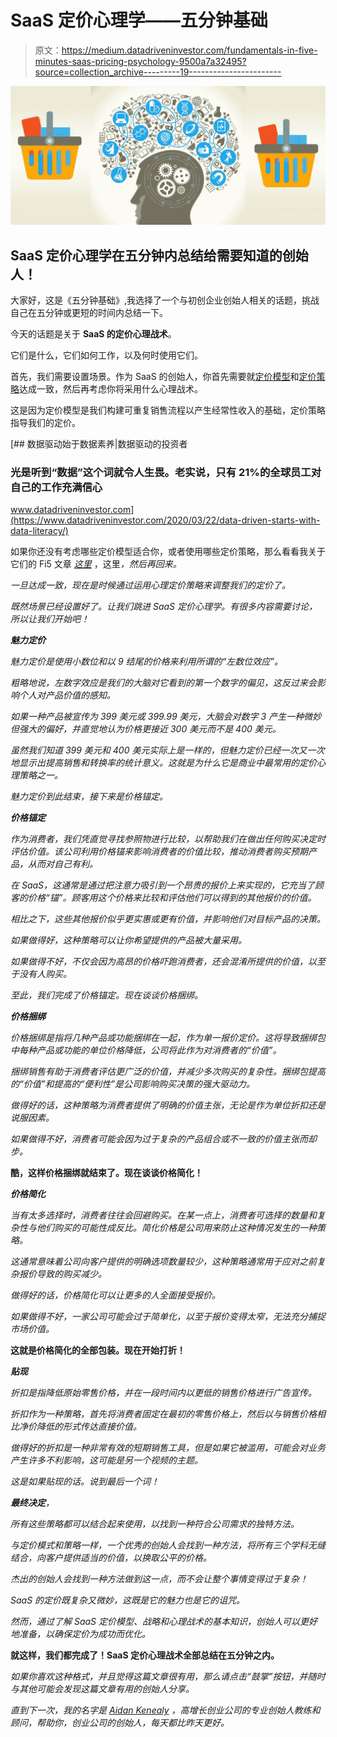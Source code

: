 # SaaS 定价心理学——五分钟基础

> 原文：<https://medium.datadriveninvestor.com/fundamentals-in-five-minutes-saas-pricing-psychology-9500a7a32495?source=collection_archive---------19----------------------->

![](img/ca475a7d78ed0fc5d52be46e1332c0be.png)

## SaaS 定价心理学在五分钟内总结给需要知道的创始人！

大家好，这是《五分钟基础》,我选择了一个与初创企业创始人相关的话题，挑战自己在五分钟或更短的时间内总结一下。

今天的话题是关于 **SaaS 的定价心理战术**。

它们是什么，它们如何工作，以及何时使用它们。

首先，我们需要设置场景。作为 SaaS 的创始人，你首先需要就[定价模型](https://medium.com/datadriveninvestor/fundamentals-in-five-minutes-saas-pricing-models-3e6aced2aff1)和[定价策略](https://medium.com/swlh/fundamentals-in-five-minutes-saas-pricing-strategies-a09f7a9642e4)达成一致，然后再考虑你将采用什么心理战术。

这是因为定价模型是我们构建可重复销售流程以产生经常性收入的基础，定价策略指导我们的定价。

[](https://www.datadriveninvestor.com/2020/03/22/data-driven-starts-with-data-literacy/) [## 数据驱动始于数据素养|数据驱动的投资者

### 光是听到“数据”这个词就令人生畏。老实说，只有 21%的全球员工对自己的工作充满信心

www.datadriveninvestor.com](https://www.datadriveninvestor.com/2020/03/22/data-driven-starts-with-data-literacy/) 

如果你还没有考虑哪些定价模型适合你，或者使用哪些定价策略，那么看看我关于它们的 Fi5 文章 [*这里*](https://medium.com/@aidankenealy/fundamentals-in-five-minutes-saas-pricing-models-3e6aced2aff1) ，这里[](https://medium.com/swlh/fundamentals-in-five-minutes-saas-pricing-strategies-a09f7a9642e4)*，然后再回来。*

*一旦达成一致，现在是时候通过运用心理定价策略来调整我们的定价了。*

*既然场景已经设置好了。让我们跳进 SaaS 定价心理学。有很多内容需要讨论，所以让我们开始吧！*

***魅力定价***

*魅力定价是使用小数位和以 9 结尾的价格来利用所谓的“左数位效应”。*

*粗略地说，左数字效应是我们的大脑对它看到的第一个数字的偏见，这反过来会影响个人对产品价值的感知。*

*如果一种产品被宣传为 399 美元或 399.99 美元，大脑会对数字 3 产生一种微妙但强大的偏好，并直觉地认为价格更接近 300 美元而不是 400 美元。*

*虽然我们知道 399 美元和 400 美元实际上是一样的，但魅力定价已经一次又一次地显示出提高销售和转换率的统计意义。这就是为什么它是商业中最常用的定价心理策略之一。*

*魅力定价到此结束，接下来是价格锚定。*

***价格锚定***

*作为消费者，我们凭直觉寻找参照物进行比较，以帮助我们在做出任何购买决定时评估价值。该公司利用价格锚来影响消费者的价值比较，推动消费者购买预期产品，从而对自己有利。*

*在 SaaS，这通常是通过把注意力吸引到一个昂贵的报价上来实现的，它充当了顾客的价格“锚”。顾客用这个价格来比较和评估他们可以得到的其他报价的价值。*

*相比之下，这些其他报价似乎更实惠或更有价值，并影响他们对目标产品的决策。*

*如果做得好，这种策略可以让你希望提供的产品被大量采用。*

*如果做得不好，不仅会因为高昂的价格吓跑消费者，还会混淆所提供的价值，以至于没有人购买。*

*至此，我们完成了价格锚定。现在谈谈价格捆绑。*

***价格捆绑***

*价格捆绑是指将几种产品或功能捆绑在一起，作为单一报价定价。这将导致捆绑包中每种产品或功能的单位价格降低，公司将此作为对消费者的“价值”。*

*捆绑销售有助于消费者评估更广泛的价值，并减少多次购买的复杂性。捆绑包提高的“价值”和提高的“便利性”是公司影响购买决策的强大驱动力。*

*做得好的话，这种策略为消费者提供了明确的价值主张，无论是作为单位折扣还是说服因素。*

*如果做得不好，消费者可能会因为过于复杂的产品组合或不一致的价值主张而却步。*

**酷，这样价格捆绑就结束了。现在谈谈价格简化！**

***价格简化***

*当有太多选择时，消费者往往会回避购买。在某一点上，消费者可选择的数量和复杂性与他们购买的可能性成反比。简化价格是公司用来防止这种情况发生的一种策略。*

*这通常意味着公司向客户提供的明确选项数量较少，这种策略通常用于应对之前复杂报价导致的购买减少。*

*做得好的话，价格简化可以让更多的人全面接受报价。*

*如果做得不好，一家公司可能会过于简单化，以至于报价变得太窄，无法充分捕捉市场价值。*

**这就是价格简化的全部包装。现在开始打折！**

***贴现***

*折扣是指降低原始零售价格，并在一段时间内以更低的销售价格进行广告宣传。*

*折扣作为一种策略，首先将消费者固定在最初的零售价格上，然后以与销售价格相比净价降低的形式传达直接价值。*

*做得好的折扣是一种非常有效的短期销售工具，但是如果它被滥用，可能会对业务产生许多不利影响，这可能是另一个视频的主题。*

*这是如果贴现的话。说到最后一个词！*

***最终决定**，*

*所有这些策略都可以结合起来使用，以找到一种符合公司需求的独特方法。*

*与定价模式和策略一样，一个优秀的创始人会找到一种方法，将所有三个学科无缝结合，向客户提供适当的价值，以换取公平的价格。*

*杰出的创始人会找到一种方法做到这一点，而不会让整个事情变得过于复杂！*

*SaaS 的定价既复杂又微妙，这既是它的魅力也是它的诅咒。*

*然而，通过了解 SaaS 定价模型、战略和心理战术的基本知识，创始人可以更好地准备，以确保定价为成功而优化。*

**就这样，我们都完成了！SaaS 定价心理战术全部总结在五分钟之内。**

*如果你喜欢这种格式，并且觉得这篇文章很有用，那么请点击“鼓掌”按钮，并随时与其他可能会发现这篇文章有用的创始人分享。*

*直到下一次，我的名字是 [*Aidan Kenealy*](http://www.aidankenealy.com/) ，高增长创业公司的专业创始人教练和顾问，帮助你，创业公司的创始人，每天都比昨天更好。*